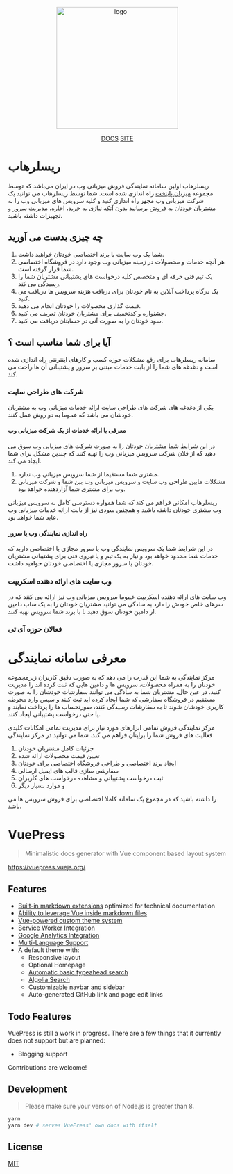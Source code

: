 <p align="center">
  <a href="https://www.resellerhub.ir/" target="_blank">
    <img width="280" src="https://docs.ehost.ir/logo2.png" alt="logo">
  </a>
</p>

<p align="center">
  <a href="https://docs.resellerhub.ir/">DOCS</a>
  <a href="https://www.resellerhub.ir/">SITE</a>
</p>
 



# ریسلرهاب
ریسلرهاب اولین سامانه نمایندگی فروش میزبانی وب در ایران می‌باشد که توسط مجموعه [میزبان پایتخت](https://www.ehost.ir/) راه اندازی شده است.
شما توسط ریسلرهاب می توانید یک شرکت میزبانی وب مجهز راه اندازی کنید و کلیه سرویس های میزبانی وب را به مشتریان خودتان به فروش برسانید بدون آنکه نیازی به خرید، اجاره، مدیریت سرور و تجهیزات داشته باشید.

## چه چیزی بدست می آورید
1. شما یک وب سایت با برند اختصاصی خودتان خواهید داشت.
2. هر آنچه خدمات و محصولات در زمینه میزبانی وب وجود دارد در فروشگاه اختصاصی شما قرار گرفته است.
3. یک تیم فنی حرفه ای و متخصص کلیه درخواست های پشتیبانی مشتریان شما را رسیدگی می کند.
4. یک درگاه پرداخت آنلاین به نام خودتان برای دریافت هزینه سرویس ها دریافت می کنید.
5. قیمت گذاری محصولات را خودتان انجام می دهید.
6. جشنواره و کدتخفیف برای مشتریان خودتان تعریف می کنید.
7. سود خودتان را به صورت آنی در حسابتان دریافت می کنید.

## آیا برای شما مناسب است ؟ 
سامانه ریسلرهاب برای رفع مشکلات حوزه کسب و کارهای اینترنتی راه اندازی شده است و دغدغه های شما را از بابت خدمات مبتنی بر سرور و پشتیبانی آن ها راحت می کند.

### شرکت های طراحی سایت
یکی از دغدغه های شرکت های طراحی سایت ارائه خدمات میزبانی وب به مشتریان خودشان می باشد که عموما به دو روش عمل کنند.

#### معرفی یا ارائه خدمات از یک شرکت میزبانی وب
در این شرایط شما مشتریان خودتان را به صورت شرکت های میزبانی وب سوق می دهید که از فلان شرکت سرویس میزبانی وب را تهیه کنند که چندین مشکل برای شما ایجاد می کند.
1. مشتری شما مستقیما از شما سرویس میزبانی وب ندارد.
2. مشکلات مابین طراحی وب سایت و سرویس میزبانی وب بین شما و شرکت میزبانی وب برای مشتری شما آزاردهنده خواهد بود.

ریسلرهاب امکانی فراهم می کند که شما همواره دسترسی کامل به سرویس میزبانی وب مشتری خودتان داشته باشید و همچنین سودی نیز از بابت ارائه خدمات میزبانی وب عاید شما خواهد بود.

#### راه اندازی نمایندگی وب یا سرور
در این شرایط شما یک سرویس نمایندگی وب یا سرور مجازی یا اختصاصی دارید که خدمات شما محدود خواهد بود و نیاز به یک تیم و یا نیروی فنی برای پشتیبانی مشتریان خودتان یا سرور مجازی یا اختصاصی خودتان خواهید داشت.

### وب سایت های ارائه دهنده اسکریپت
وب سایت های ارائه دهنده اسکریپت عموما سرویس میزبانی وب نیز ارائه می کنند که در سرهای خاص خودش را دارد به سادگی می توانید مشتریان خودتان را به یک ساب دامین از دامین خودتان سوق دهید تا با برند شما سرویس تهیه کنند.

### فعالان حوزه آی تی

# معرفی سامانه نمایندگی

مرکز نمایندگی به شما این قدرت را می دهد که به صورت دقیق کاربران زیرمجموعه خودتان را به همراه محصولات، سرویس ها و دامین هایی که ثبت کرده اند را مدیریت کنید. در عین حال، مشتریان شما به سادگی می توانند سفارشات خودشان را به صورت مستقیم در فروشگاه سفارشی که شما ایجاد کرده اید ثبت کنند و سپس وارد محوطه کاربری خودشان شوند تا به سفارشات رسیدگی کنند، صورتحساب ها را پرداخت نمایند و یا حتی درخواست پشتیبانی ایجاد کنند.

مرکز نمایندگی فروش تمامی ابزارهای مورد نیاز برای مدیریت تمامی امکانات کلیدی فعالیت های فروش شما را برایتان فراهم می کند. شما می توانید در مرکز نمایندگی


1. جزئیات کامل مشتریان خودتان
2. تعیین قیمت محصولات ارائه شده
3. ایجاد برند اختصاصی و طراحی فروشگاه اختصاصی برای خودتان
4. سفارشی سازی قالب های ایمیل ارسالی
5. ثبت درخواست پشتیبانی و مشاهده درخواست های کاربران
6. و موارد بسیار دیگر

را داشته باشید که در مجموع یک سامانه کاملا اختصاصی برای فروش سرویس ها می باشد.




# VuePress

> Minimalistic docs generator with Vue component based layout system

https://vuepress.vuejs.org/

## Features

- [Built-in markdown extensions](https://vuepress.vuejs.org/guide/markdown.html) optimized for technical documentation
- [Ability to leverage Vue inside markdown files](https://vuepress.vuejs.org/guide/using-vue.html)
- [Vue-powered custom theme system](https://vuepress.vuejs.org/guide/custom-themes.html)
- [Service Worker Integration](https://vuepress.vuejs.org/config/#serviceworker)
- [Google Analytics Integration](https://vuepress.vuejs.org/config/#ga)
- [Multi-Language Support](https://vuepress.vuejs.org/guide/i18n.html)
- A default theme with:
  - Responsive layout
  - Optional Homepage
  - [Automatic basic typeahead search](https://vuepress.vuejs.org/default-theme-config/#built-in-search)
  - [Algolia Search](https://vuepress.vuejs.org/default-theme-config/#algolia-search)
  - Customizable navbar and sidebar
  - Auto-generated GitHub link and page edit links

## Todo Features

VuePress is still a work in progress. There are a few things that it currently does not support but are planned:

- Blogging support

Contributions are welcome!

## Development

> Please make sure your version of Node.js is greater than 8.

``` bash
yarn
yarn dev # serves VuePress' own docs with itself
```

## License

[MIT](https://github.com/vuejs/vuepress/blob/master/LICENSE)
